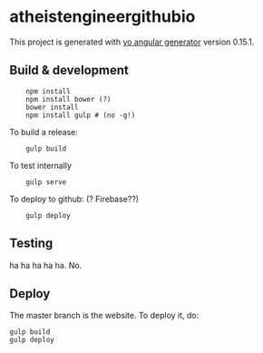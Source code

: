 # atheistengineergithubio

This project is generated with [yo angular generator](https://github.com/yeoman/generator-angular)
version 0.15.1.

## Build & development

``` shell
    npm install
    npm install bower (?)
    bower install
    npm install gulp # (no -g!)
```

To build a release:

``` shell
    gulp build
```

To test internally

``` shell
    gulp serve
```

To deploy to github: (? Firebase??) 

``` shell
    gulp deploy
```

## Testing

ha ha ha ha ha. No.
## Deploy

The master branch is the website.  To deploy it, do:

    gulp build
    gulp deploy 

